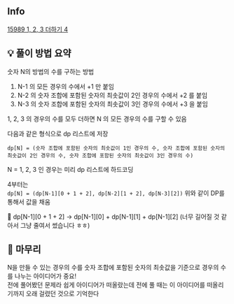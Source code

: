 ## Info
[15989 1, 2, 3 더하기 4](https://www.acmicpc.net/problem/15989)

## 💡 풀이 방법 요약
숫자 N의 방법의 수를 구하는 방법

1. N-1 의 모든 경우의 수에서 +1 만 붙임
2. N-2 의 숫자 조합에 포함된 숫자의 최솟값이 2인 경우의 수에서 +2 를 붙임
3. N-3 의 숫자 조합에 포함된 숫자의 최솟값이 3인 경우의 수에서 +3 을 붙임

1, 2, 3 의 경우의 수를 모두 더하면 N 의 모든 경우의 수를 구할 수 있음

다음과 같은 형식으로 dp 리스트에 저장

```dp[N] = (숫자 조합에 포함된 숫자의 최솟값이 1인 경우의 수, 숫자 조합에 포함된 숫자의 최솟값이 2인 경우의 수, 숫자 조합에 포함된 숫자의 최솟값이 3인 경우의 수)```

N = 1, 2, 3 인 경우는 미리 dp 리스트에 하드코딩

4부터는  
```dp[N] = (dp[N-1][0 + 1 + 2], dp[N-2][1 + 2], dp[N-3][2])```
위와 같이 DP를 통해서 값을 채움

🌷 dp[N-1][0 + 1 + 2] -> dp[N-1][0] + dp[N-1][1] + dp[N-1][2] (너무 길어질 것 같아서 그냥 줄여서 썼습니다 ㅎㅎ)


## 🙂 마무리
N을 만들 수 있는 경우의 수를 숫자 조합에 포함된 숫자의 최솟값을 기준으로 경우의 수를 나누는 아이디어가 중요!  
전에 풀어봤던 문제라 쉽게 아이디어가 떠올랐는데 전에 풀 때는 이 아이디어를 떠올리기까지 오래 걸렸던 것으로 기억한다